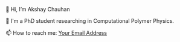 👋 Hi, I’m Akshay Chauhan

🌱 I'm a PhD student researching in Computational Polymer Physics. 

📫 How to reach me: [Your Email Address](mailto:akshay.chauhan@students.iiserpune.ac.in)

<!---
akshay-chauhan-000/akshay-chauhan-000 is a ✨ special ✨ repository because its `README.md` (this file) appears on your GitHub profile.
You can click the Preview link to take a look at your changes.
--->
